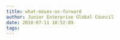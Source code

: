 ```yaml
---
title: what-moves-us-forward
author: Junior Enterprise Global Council
date: 2018-07-11 18:52:09
tags:
---
```

